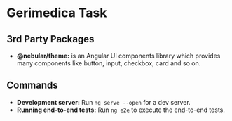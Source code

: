 # Gerimedica Task

## 3rd Party Packages
- **@nebular/theme:** is an Angular UI components library which provides many components like button, input, checkbox, card and so on.

## Commands
- **Development server:** Run `ng serve --open` for a dev server.
- **Running end-to-end tests:** Run `ng e2e` to execute the end-to-end tests.
